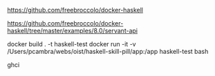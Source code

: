 https://github.com/freebroccolo/docker-haskell

https://github.com/freebroccolo/docker-haskell/tree/master/examples/8.0/servant-api


docker build . -t haskell-test
docker run -it -v /Users/pcambra/webs/oist/haskell-skill-pill/app:/app haskell-test bash

ghci
